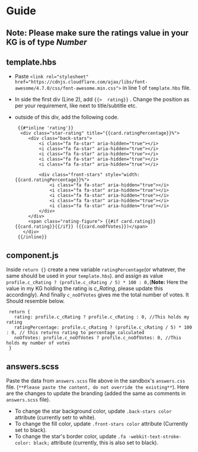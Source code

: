 # Guide

## Note: Please make sure the ratings value in your KG is of type *Number*

## template.hbs

 - Paste `<link rel="stylesheet" href="https://cdnjs.cloudflare.com/ajax/libs/font-awesome/4.7.0/css/font-awesome.min.css">` in line 1 of `template.hbs` file.
 - In side the first div (Line 2), add `{{>  rating}}` . Change the position as per your requirement, like next to title/subtitle etc.
 - outside of this div, add the following code.  

        {{#*inline 'rating'}} 
         <div class="star-rating" title="{{card.ratingPercentage}}%">
            <div class="back-stars">
                <i class="fa fa-star" aria-hidden="true"></i>
                <i class="fa fa-star" aria-hidden="true"></i>
                <i class="fa fa-star" aria-hidden="true"></i>
                <i class="fa fa-star" aria-hidden="true"></i>
                <i class="fa fa-star" aria-hidden="true"></i>
    
                <div class="front-stars" style="width: {{card.ratingPercentage}}%">
                    <i class="fa fa-star" aria-hidden="true"></i>
                    <i class="fa fa-star" aria-hidden="true"></i>
                    <i class="fa fa-star" aria-hidden="true"></i>
                    <i class="fa fa-star" aria-hidden="true"></i>
                    <i class="fa fa-star" aria-hidden="true"></i>
                </div>
            </div>
            <span class="rating-figure"> {{#if card.rating}}{{card.rating}}{{/if}} ({{card.noOfVotes}})</span>
          </div> 
        {{/inline}}

## component.js

Inside `return {}` create a new variable `ratingPercentage`(or whatever, the same should be used in your `template.hbs`). and assign as value `profile.c_cRating ? (profile.c_cRating / 5) * 100 : 0,`(**Note:** Here the value in my KG holding the rating is *c_Rating*, please update this accordingly). And finally `c_noOfVotes` gives me the total number of votes. It Should resemble below.

     return {
       rating: profile.c_cRating ? profile.c_cRating : 0, //This holds my rating
       ratingPercentage: profile.c_cRating ? (profile.c_cRating / 5) * 100 : 0, // this returns rating to percentage calculated
       noOfVotes: profile.c_noOfVotes ? profile.c_noOfVotes: 0, //This holds my number of votes
     }
## answers.scss
Paste the data from `answers.scss` file above in the sandbox's `answers.css` file. (`**Please paste the content, do not override the existing**`). Here are the changes to update the branding (added the same as comments in `answers.scss` file).

 - To change the star background color, update `.back-stars color` attribute (currently setr to white).
 - To change the fill color, update `.front-stars color` attribute (Currently set to black).
 - To change the star's border color,  update `.fa -webkit-text-stroke-color: black;` attribute (currently, this is also set to black).
